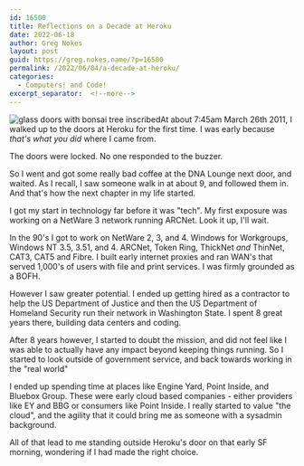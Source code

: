 ```yaml
---
id: 16500
title: Reflections on a Decade at Heroku
date: 2022-06-18
author: Greg Nokes
layout: post
guid: https://greg.nokes.name/?p=16500
permalink: /2022/06/04/a-decade-at-heroku/
categories:
  - Computers! and Code!
excerpt_separator:  <!--more-->
---
```


![glass doors with bonsai tree inscribed]()At about 7:45am March 26th 2011, I walked up to the doors at Heroku for the first time. I was early because _that's what you did_ where I came from.

The doors were locked. No one responded to the buzzer.

So I went and got some really bad coffee at the DNA Lounge next door, and waited. As I recall, I saw someone walk in at about 9, and followed them in. And that's how the next chapter in my life started.

<!--more-->

I got my start in technology far before it was "tech". My first exposure was working on a NetWare 3 network running ARCNet. Look it up, I'll wait.

In the 90's I got to work on NetWare 2, 3, and 4. Windows for Workgroups, Windows NT 3.5, 3.51, and 4. ARCNet, Token Ring, ThickNet _and_ ThinNet, CAT3, CAT5 and Fibre. I built early internet proxies and ran WAN's that served 1,000's of users with file and print services. I was firmly grounded as a BOFH.

However I saw greater potential. I ended up getting hired as a contractor to help the US Department of Justice and then the US Department of Homeland Security run their network in Washington State. I spent 8 great years there, building data centers and coding.

After 8 years however, I started to doubt the mission, and did not feel like I was able to actually have any impact beyond keeping things running. So I started to look outside of government service, and back towards working in the "real world"

I ended up spending time at places like Engine Yard, Point Inside, and Bluebox Group. These were early cloud based companies - either providers like EY and BBG or consumers like Point Inside. I really started to value "the cloud", and the agility that it could bring me as someone with a sysadmin background.

All of that lead to me standing outside Heroku's door on that early SF morning, wondering if I had made the right choice.

